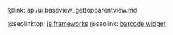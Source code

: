 @link: api/ui.baseview_gettopparentview.md

@seolinktop: [js frameworks](https://webix.com)
@seolink: [barcode widget](https://webix.com/widget/barcode/)